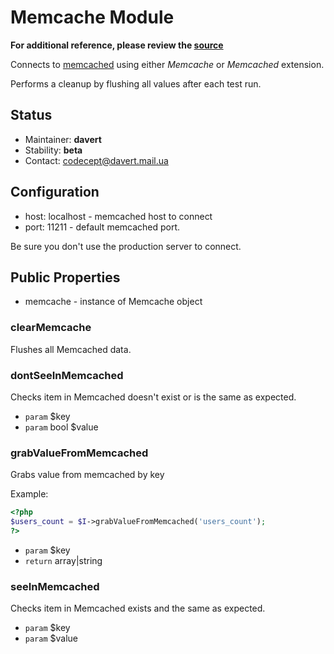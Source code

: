 # Memcache Module

**For additional reference, please review the [source](https://github.com/Codeception/Codeception/tree/master/src/Codeception/Module/Memcache.php)**


Connects to [memcached](http://www.memcached.org/) using either _Memcache_ or _Memcached_ extension.

Performs a cleanup by flushing all values after each test run.

## Status

* Maintainer: **davert**
* Stability: **beta**
* Contact: codecept@davert.mail.ua

## Configuration

* host: localhost - memcached host to connect
* port: 11211 - default memcached port.

Be sure you don't use the production server to connect.

## Public Properties

* memcache - instance of Memcache object









































### clearMemcache
 Flushes all Memcached data.



### dontSeeInMemcached
 Checks item in Memcached doesn't exist or is the same as expected.

 * `param`  $key
 * `param`  bool $value




### grabValueFromMemcached
 Grabs value from memcached by key

Example:

``` php
<?php
$users_count = $I->grabValueFromMemcached('users_count');
?>
```

 * `param`  $key
 * `return`  array|string




### seeInMemcached
 Checks item in Memcached exists and the same as expected.

 * `param`  $key
 * `param`  $value

